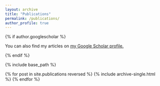 ```yaml
---
layout: archive
title: "Publications"
permalink: /publications/
author_profile: true
---
```


<!-- --> {% if author.googlescholar %}
  You can also find my articles on <u><a href="{{author.googlescholar}}">my Google Scholar profile</a>.</u>
<!-- --> {% endif %}

{% include base_path %}

{% for post in site.publications reversed %}
  {% include archive-single.html %}
{% endfor %}
